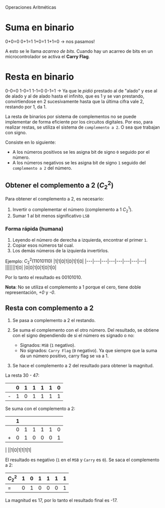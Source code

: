 Operaciones Aritméticas

# Suma en binario
0+0=0
0+1=1
1+0=1
1+1=0 $\rightarrow$ nos pasamos!

A esto se le llama *acarreo de bits*. Cuando hay un acarreo de bits en un microcontrolador se activa el **Carry Flag**.

# Resta en binario
0-0=0
1-0=1
1-1=0
0-1=1 $\rightarrow$ Ya que le *pidió* prestado al de "alado" y ese al de alado y al de alado hasta el infinito, que es 1 y se van prestando, convirtiendose en 2 sucesivamente hasta que la última cifra vale 2, restando por 1, da 1.

La resta de binarios por sistema de complementos no se puede implementar de forma eficiente por los circuitos digitales.
Por eso, para realizar restas, se utiliza el sistema de `complemento a 2`. O sea que trabajan con signo.

Consiste en lo siguiente:
* A los números positivos se les asigna bit de signo `0` seguido por el número.
* A los números negativos se les asigna bit de signo `1` seguido del `complemento a 2` del número.

## Obtener el complemento a 2 ($C_2^2$)

Para obtener el complemento a 2, es necesario:
1. Invertir o complementar el número (complemento a 1 $C_2^1$).
2. Sumar 1 al bit menos significativo `LSB`

### Forma rápida (humana)
1. Leyendo el número de derecha a izquierda, encontrar el primer `1`.
2. Copiar esos números tal cual.
3. Los demás números de la izquierda invertirlos.

Ejemplo: $C_2^2(11010110)$
|1|1|0|1|0|1|1|0|
|---|---|---|---|---|---|---|---|
|||||||1|0|
|0|0|1|0|1|0|1|0|

Por lo tanto el resultado es 00101010.

**Nota**: No se utiliza el complemento a 1 porque el cero, tiene doble representación, *+0* y *-0*.

## Resta con complemento a 2
1. Se pasa a complemento a 2 el restando.
2. Se suma el complemento con el otro número. Del resultado, se obtiene con el signo dependiendo de si el número es signado o no:
	* Signados: `MSB` (`1` negativo).
	* No signados: `Carry Flag` (`0` negativo). Ya que siempre que la suma da un número positivo, carry flag se va a 1.
	
4. Se hace el complemento a 2 del resultado para obtener la magnitud.

La resta 30 - 47:

||0|1|1|1|1|0|
|---|---|---|---|---|---|---|
|-|1|0|1|1|1|1|

Se suma con el complemento a 2:

||1||||||
|---|---|---|---|---|---|---|
||0|1|1|1|1|0|
|+|0|1|0|0|0|1|
|
||1|0|1|1|1|1|

El resultado es negativo (`1` en el `MSB` y `Carry` es `0`). Se saca el complemento a 2:

|$C_2^2$|1|0|1|1|1|1|
|---|---|---|---|---|---|---|
|=|0|1|0|0|0|1|

La magnitud es 17, por lo tanto el resultado final es -17.